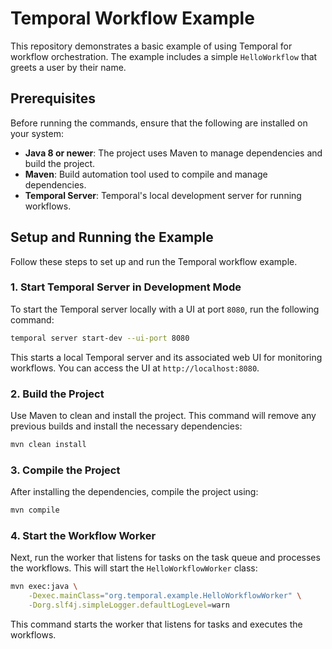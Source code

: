 # Temporal Workflow Example

This repository demonstrates a basic example of using Temporal for workflow orchestration. The example includes a simple `HelloWorkflow` that greets a user by their name.

## Prerequisites

Before running the commands, ensure that the following are installed on your system:

- **Java 8 or newer**: The project uses Maven to manage dependencies and build the project.
- **Maven**: Build automation tool used to compile and manage dependencies.
- **Temporal Server**: Temporal's local development server for running workflows.

## Setup and Running the Example

Follow these steps to set up and run the Temporal workflow example.

### 1. Start Temporal Server in Development Mode

To start the Temporal server locally with a UI at port `8080`, run the following command:

```bash
temporal server start-dev --ui-port 8080
```

This starts a local Temporal server and its associated web UI for monitoring workflows. You can access the UI at `http://localhost:8080`.

### 2. Build the Project

Use Maven to clean and install the project. This command will remove any previous builds and install the necessary dependencies:

```bash
mvn clean install
```

### 3. Compile the Project

After installing the dependencies, compile the project using:

```bash
mvn compile
```

### 4. Start the Workflow Worker

Next, run the worker that listens for tasks on the task queue and processes the workflows. This will start the `HelloWorkflowWorker` class:

```bash
mvn exec:java \
    -Dexec.mainClass="org.temporal.example.HelloWorkflowWorker" \
    -Dorg.slf4j.simpleLogger.defaultLogLevel=warn
```

This command starts the worker that listens for tasks and executes the workflows.

